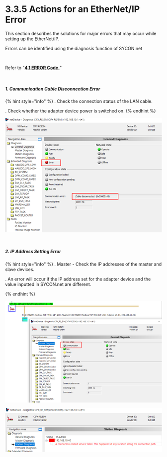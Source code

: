 ﻿# 3.3.5 Actions for an EtherNet/IP Error

This section describes the solutions for major errors that may occur while setting up the EtherNet/IP.

Errors can be identified using the diagnosis function of SYCON.net

<br>

Refer to "[**4.1 ERROR Code.**](../../4-monitoring-industrial-communication/4-1-error-code.md)"

<br>

##### 1. Communication Cable Disconnection Error

{% hint style="info" %}
\.      Check the connection status of the LAN cable.

\.      Check whether the adapter device power is switched on.
{% endhint %}

![[Figure 3.3.5-1 Communication Error]](<../../_assets/3-Settings-Industrial-Communication/3.3-EtherNet-IP/5-Error/image_1.png>) 


<br>

##### 2. IP Address Setting Error

{% hint style="info" %}
\.      Master - Check the IP addresses of the master and slave devices.

\.      An error will occur if the IP address set for the adapter device and the value inputted in SYCON.net are different. 

{% endhint %}

![[Figure 3.3.5-2 Communication Error]](<../../_assets/3-Settings-Industrial-Communication/3.3-EtherNet-IP/5-Error/image_2.png>) 

![[Figure 3.3.5-3 Communication Error]](<../../_assets/3-Settings-Industrial-Communication/3.3-EtherNet-IP/5-Error/image_3.png>) 



